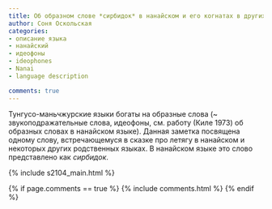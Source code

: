 ```yaml
---
title: Об образном слове *сирбидок* в нанайском и его когнатах в других тунгусо-маньчжурских языках
author: Соня Оскольская
categories:
- описание языка
- нанайский
- идеофоны
- ideophones
- Nanai
- language description

comments: true
---
```


Тунгусо-маньчжурские языки богаты на образные слова (~ звукоподражательные слова, идеофоны, см. работу (Киле 1973) об образных словах в нанайском языке). Данная заметка посвящена одному слову, встречающемуся в сказке про летягу в нанайском и некоторых других родственных языках. В нанайском языке это слово представлено как *сирбидок*.

<!-- more -->

{% include s2104_main.html %}


{% if page.comments == true %}
  {% include comments.html %}
{% endif %}
